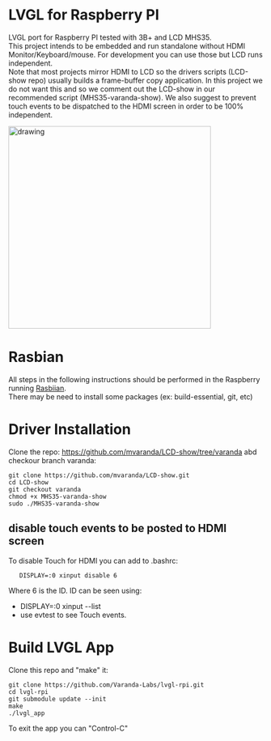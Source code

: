 # LVGL for Raspberry PI
LVGL port for Raspberry PI tested with 3B+ and LCD MHS35.
<br>
This project intends to be embedded and run standalone without HDMI Monitor/Keyboard/mouse. For development you can use those but LCD runs independent.
<br>
Note that most projects mirror HDMI to LCD so the drivers scripts (LCD-show repo) usually builds a frame-buffer copy application. In this project we do not want this and so we comment out the LCD-show in our recommended script (MHS35-varanda-show). We also suggest to prevent touch events to be dispatched to the HDMI screen in order to be 100% independent.

<!--
[Amazon link](https://www.amazon.ca/Raspberry-320x480-Monitor-Raspbian-RetroPie/dp/B07NSCWY8Z/ref=dp_prsubs_1?pd_rd_w=kRIla&content-id=amzn1.sym.67faf40b-f3a2-47fe-ac16-aeedabee5309&pf_rd_p=67faf40b-f3a2-47fe-ac16-aeedabee5309&pf_rd_r=0MDZ0W735CQRSGBBV0VQ&pd_rd_wg=Inx2C&pd_rd_r=2dec925f-5e0b-4f70-ab81-0dc9358cde49&pd_rd_i=B07NSCWY8Z&psc=1)

![image](https://img1.daumcdn.net/thumb/R1280x0/?scode=mtistory2&fname=https:%2F%2Fblog.kakaocdn.net%2Fdn%2FV1AUD%2Fbtqu2UweHaL%2Fvz6CPkfAUHlqujNkOkY6O0%2Fimg.jpg) -->

<img src="https://img1.daumcdn.net/thumb/R1280x0/?scode=mtistory2&fname=https:%2F%2Fblog.kakaocdn.net%2Fdn%2FV1AUD%2Fbtqu2UweHaL%2Fvz6CPkfAUHlqujNkOkY6O0%2Fimg.jpg" alt="drawing" width="400"/>

# Rasbian
All steps in the following instructions should be performed in the Raspberry running [Rasbiian](https://www.raspberrypi.com/software/).<br>
There may be need to install some packages (ex: build-essential, git, etc)

# Driver Installation
Clone the repo: https://github.com/mvaranda/LCD-show/tree/varanda abd checkour branch varanda:
```
git clone https://github.com/mvaranda/LCD-show.git
cd LCD-show
git checkout varanda
chmod +x MHS35-varanda-show
sudo ./MHS35-varanda-show
```

## disable touch events to be posted to HDMI screen

To disable Touch for HDMI you can add to .bashrc:
```
   DISPLAY=:0 xinput disable 6
```
   Where 6 is the ID. ID can be seen using:
- DISPLAY=:0 xinput --list
- use evtest to see Touch events.

# Build LVGL App

Clone this repo and "make" it:
```
git clone https://github.com/Varanda-Labs/lvgl-rpi.git
cd lvgl-rpi
git submodule update --init
make
./lvgl_app
```
To exit the app you can "Control-C"




